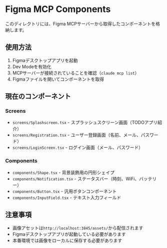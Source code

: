 # Figma MCP Components

このディレクトリには、Figma MCPサーバーから取得したコンポーネントを格納します。

## 使用方法

1. Figmaデスクトップアプリを起動
2. Dev Modeを有効化
3. MCPサーバーが接続されていることを確認（`claude mcp list`）
4. Figmaファイルを開いてコンポーネントを取得

## 現在のコンポーネント

### Screens
- `screens/Splashscreen.tsx` - スプラッシュスクリーン画面（TODOアプリ紹介）
- `screens/Registration.tsx` - ユーザー登録画面（名前、メール、パスワード）
- `screens/LoginScreen.tsx` - ログイン画面（メール、パスワード）

### Components
- `components/Shape.tsx` - 背景装飾用の円形シェイプ
- `components/Notification.tsx` - ステータスバー（時刻、WiFi、バッテリー）
- `components/Button.tsx` - 汎用ボタンコンポーネント
- `components/InputField.tsx` - テキスト入力フィールド

## 注意事項

- 画像アセットは`http://localhost:3845/assets/`から配信されます
- Figmaデスクトップアプリが起動している必要があります
- 本番環境では画像をローカルに保存する必要があります